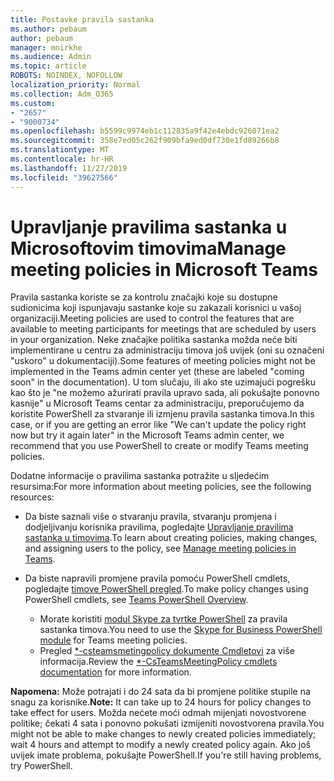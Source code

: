 ```yaml
---
title: Postavke pravila sastanka
ms.author: pebaum
author: pebaum
manager: mnirkhe
ms.audience: Admin
ms.topic: article
ROBOTS: NOINDEX, NOFOLLOW
localization_priority: Normal
ms.collection: Adm_O365
ms.custom:
- "2657"
- "9000734"
ms.openlocfilehash: b5599c9974eb1c112835a9f42e4ebdc926071ea2
ms.sourcegitcommit: 358e7ed05c262f909bfa9ed0df730e1fd89266b8
ms.translationtype: MT
ms.contentlocale: hr-HR
ms.lasthandoff: 11/27/2019
ms.locfileid: "39627566"
---
```

# <a name="manage-meeting-policies-in-microsoft-teams"></a><span data-ttu-id="d5acd-102">Upravljanje pravilima sastanka u Microsoftovim timovima</span><span class="sxs-lookup"><span data-stu-id="d5acd-102">Manage meeting policies in Microsoft Teams</span></span>

<span data-ttu-id="d5acd-103">Pravila sastanka koriste se za kontrolu značajki koje su dostupne sudionicima koji ispunjavaju sastanke koje su zakazali korisnici u vašoj organizaciji.</span><span class="sxs-lookup"><span data-stu-id="d5acd-103">Meeting policies are used to control the features that are available to meeting participants for meetings that are scheduled by users in your organization.</span></span> <span data-ttu-id="d5acd-104">Neke značajke politika sastanka možda neće biti implementirane u centru za administraciju timova još uvijek (oni su označeni "uskoro" u dokumentaciji).</span><span class="sxs-lookup"><span data-stu-id="d5acd-104">Some features of meeting policies might not be implemented in the Teams admin center yet (these are labeled "coming soon" in the documentation).</span></span> <span data-ttu-id="d5acd-105">U tom slučaju, ili ako ste uzimajući pogrešku kao što je "ne možemo ažurirati pravila upravo sada, ali pokušajte ponovno kasnije" u Microsoft Teams centar za administraciju, preporučujemo da koristite PowerShell za stvaranje ili izmjenu pravila sastanka timova.</span><span class="sxs-lookup"><span data-stu-id="d5acd-105">In this case, or if you are getting an error like "We can't update the policy right now but try it again later" in the Microsoft Teams admin center, we recommend that you use PowerShell to create or modify Teams meeting policies.</span></span> 

<span data-ttu-id="d5acd-106">Dodatne informacije o pravilima sastanka potražite u sljedećim resursima:</span><span class="sxs-lookup"><span data-stu-id="d5acd-106">For more information about meeting policies, see the following resources:</span></span>

- <span data-ttu-id="d5acd-107">Da biste saznali više o stvaranju pravila, stvaranju promjena i dodjeljivanju korisnika pravilima, pogledajte [Upravljanje pravilima sastanka u timovima](https://docs.microsoft.com/microsoftteams/meeting-policies-in-teams).</span><span class="sxs-lookup"><span data-stu-id="d5acd-107">To learn about creating policies, making changes, and assigning users to the policy, see [Manage meeting policies in Teams](https://docs.microsoft.com/microsoftteams/meeting-policies-in-teams).</span></span>

- <span data-ttu-id="d5acd-108">Da biste napravili promjene pravila pomoću PowerShell cmdlets, pogledajte [timove PowerShell pregled](https://docs.microsoft.com/microsoftteams/teams-powershell-overview).</span><span class="sxs-lookup"><span data-stu-id="d5acd-108">To make policy changes using PowerShell cmdlets, see [Teams PowerShell Overview](https://docs.microsoft.com/microsoftteams/teams-powershell-overview).</span></span> 
    - <span data-ttu-id="d5acd-109">Morate koristiti [modul Skype za tvrtke PowerShell](https://www.microsoft.com/download/details.aspx?id=39366) za pravila sastanka timova.</span><span class="sxs-lookup"><span data-stu-id="d5acd-109">You need to use the [Skype for Business PowerShell module](https://www.microsoft.com/download/details.aspx?id=39366) for Teams meeting policies.</span></span> 
    - <span data-ttu-id="d5acd-110">Pregled [\*-csteamsmetingpolicy dokumente Cmdletovi](https://docs.microsoft.com/search/?search=CsTeamsMeetingPolicy&view=skype-ps) za više informacija.</span><span class="sxs-lookup"><span data-stu-id="d5acd-110">Review the [\*-CsTeamsMeetingPolicy cmdlets documentation](https://docs.microsoft.com/search/?search=CsTeamsMeetingPolicy&view=skype-ps) for more information.</span></span>

<span data-ttu-id="d5acd-111">**Napomena:** Može potrajati i do 24 sata da bi promjene politike stupile na snagu za korisnike.</span><span class="sxs-lookup"><span data-stu-id="d5acd-111">**Note:** It can take up to 24 hours for policy changes to take effect for users.</span></span> <span data-ttu-id="d5acd-112">Možda nećete moći odmah mijenjati novostvorene politike; čekati 4 sata i ponovno pokušati izmijeniti novostvorena pravila.</span><span class="sxs-lookup"><span data-stu-id="d5acd-112">You might not be able to make changes to newly created policies immediately; wait 4 hours and attempt to modify a newly created policy again.</span></span> <span data-ttu-id="d5acd-113">Ako još uvijek imate problema, pokušajte PowerShell.</span><span class="sxs-lookup"><span data-stu-id="d5acd-113">If you're still having problems, try PowerShell.</span></span>  